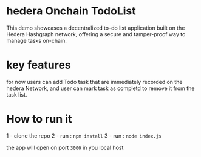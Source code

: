 # hedera Onchain TodoList


This demo showcases a decentralized to-do list application built on the Hedera Hashgraph network, offering a secure and tamper-proof way to manage tasks on-chain.

# key features
for now users can add Todo task that are immediately recorded on the hedera Network, and user can mark task as completd to remove it from the task list.


# How to run it

1 - clone the repo
2 - run : `npm install`
3 - run : `node index.js`

the app will open on port `3000` in you local host
